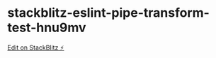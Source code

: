 # stackblitz-eslint-pipe-transform-test-hnu9mv

[Edit on StackBlitz ⚡️](https://stackblitz.com/edit/stackblitz-eslint-pipe-transform-test-hnu9mv)
